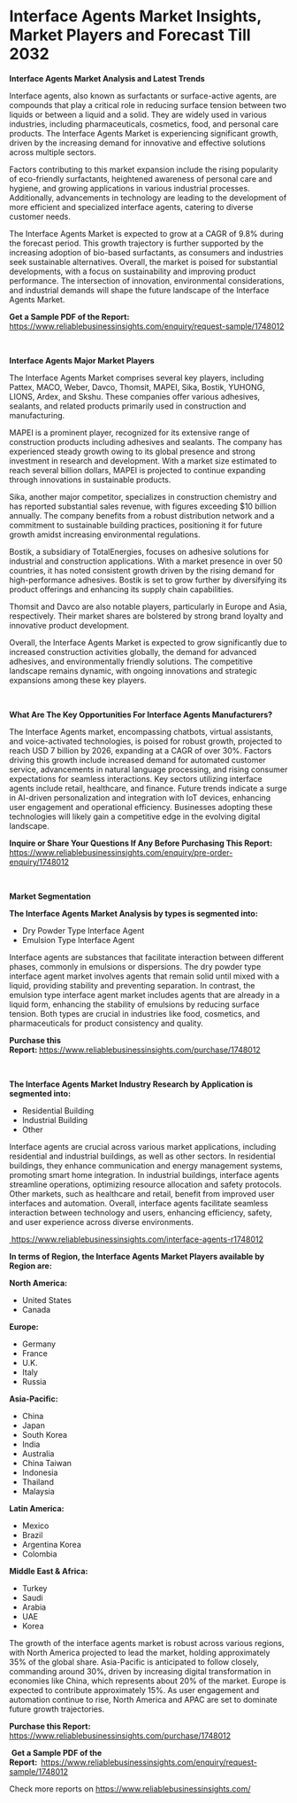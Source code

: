 <p><h1>Interface Agents Market Insights, Market Players and Forecast Till 2032</h1></p><p><strong>Interface Agents Market Analysis and Latest Trends</strong></p>
<p><p>Interface agents, also known as surfactants or surface-active agents, are compounds that play a critical role in reducing surface tension between two liquids or between a liquid and a solid. They are widely used in various industries, including pharmaceuticals, cosmetics, food, and personal care products. The Interface Agents Market is experiencing significant growth, driven by the increasing demand for innovative and effective solutions across multiple sectors.</p><p>Factors contributing to this market expansion include the rising popularity of eco-friendly surfactants, heightened awareness of personal care and hygiene, and growing applications in various industrial processes. Additionally, advancements in technology are leading to the development of more efficient and specialized interface agents, catering to diverse customer needs.</p><p>The Interface Agents Market is expected to grow at a CAGR of 9.8% during the forecast period. This growth trajectory is further supported by the increasing adoption of bio-based surfactants, as consumers and industries seek sustainable alternatives. Overall, the market is poised for substantial developments, with a focus on sustainability and improving product performance. The intersection of innovation, environmental considerations, and industrial demands will shape the future landscape of the Interface Agents Market.</p></p>
<p><strong>Get a Sample PDF of the Report:&nbsp;</strong> <a href="https://www.reliablebusinessinsights.com/enquiry/request-sample/1748012?utm_campaign=57&utm_medium=2&utm_source=Github&utm_content=ia&utm_term=30012025&utm_id=interface-agents">https://www.reliablebusinessinsights.com/enquiry/request-sample/1748012</a></p>
<p>&nbsp;</p>
<p><strong>Interface Agents Major Market Players</strong></p>
<p><p>The Interface Agents Market comprises several key players, including Pattex, MACO, Weber, Davco, Thomsit, MAPEI, Sika, Bostik, YUHONG, LIONS, Ardex, and Skshu. These companies offer various adhesives, sealants, and related products primarily used in construction and manufacturing.</p><p>MAPEI is a prominent player, recognized for its extensive range of construction products including adhesives and sealants. The company has experienced steady growth owing to its global presence and strong investment in research and development. With a market size estimated to reach several billion dollars, MAPEI is projected to continue expanding through innovations in sustainable products.</p><p>Sika, another major competitor, specializes in construction chemistry and has reported substantial sales revenue, with figures exceeding $10 billion annually. The company benefits from a robust distribution network and a commitment to sustainable building practices, positioning it for future growth amidst increasing environmental regulations.</p><p>Bostik, a subsidiary of TotalEnergies, focuses on adhesive solutions for industrial and construction applications. With a market presence in over 50 countries, it has noted consistent growth driven by the rising demand for high-performance adhesives. Bostik is set to grow further by diversifying its product offerings and enhancing its supply chain capabilities.</p><p>Thomsit and Davco are also notable players, particularly in Europe and Asia, respectively. Their market shares are bolstered by strong brand loyalty and innovative product development.</p><p>Overall, the Interface Agents Market is expected to grow significantly due to increased construction activities globally, the demand for advanced adhesives, and environmentally friendly solutions. The competitive landscape remains dynamic, with ongoing innovations and strategic expansions among these key players.</p></p>
<p>&nbsp;</p>
<p><strong>What Are The Key Opportunities For Interface Agents Manufacturers?</strong></p>
<p><p>The Interface Agents market, encompassing chatbots, virtual assistants, and voice-activated technologies, is poised for robust growth, projected to reach USD 7 billion by 2026, expanding at a CAGR of over 30%. Factors driving this growth include increased demand for automated customer service, advancements in natural language processing, and rising consumer expectations for seamless interactions. Key sectors utilizing interface agents include retail, healthcare, and finance. Future trends indicate a surge in AI-driven personalization and integration with IoT devices, enhancing user engagement and operational efficiency. Businesses adopting these technologies will likely gain a competitive edge in the evolving digital landscape.</p></p>
<p><strong>Inquire or Share Your Questions If Any Before Purchasing This Report:</strong> <a href="https://www.reliablebusinessinsights.com/enquiry/pre-order-enquiry/1748012?utm_campaign=57&utm_medium=2&utm_source=Github&utm_content=ia&utm_term=30012025&utm_id=interface-agents">https://www.reliablebusinessinsights.com/enquiry/pre-order-enquiry/1748012</a></p>
<p>&nbsp;</p>
<p><strong>Market Segmentation</strong></p>
<p><strong>The Interface Agents Market Analysis by types is segmented into:</strong></p>
<p><ul><li>Dry Powder Type Interface Agent</li><li>Emulsion Type Interface Agent</li></ul></p>
<p><p>Interface agents are substances that facilitate interaction between different phases, commonly in emulsions or dispersions. The dry powder type interface agent market involves agents that remain solid until mixed with a liquid, providing stability and preventing separation. In contrast, the emulsion type interface agent market includes agents that are already in a liquid form, enhancing the stability of emulsions by reducing surface tension. Both types are crucial in industries like food, cosmetics, and pharmaceuticals for product consistency and quality.</p></p>
<p><strong>Purchase this Report:&nbsp;</strong><a href="https://www.reliablebusinessinsights.com/purchase/1748012?utm_campaign=57&utm_medium=2&utm_source=Github&utm_content=ia&utm_term=30012025&utm_id=interface-agents">https://www.reliablebusinessinsights.com/purchase/1748012</a></p>
<p>&nbsp;</p>
<p><strong>The Interface Agents Market Industry Research by Application is segmented into:</strong></p>
<p><ul><li>Residential Building</li><li>Industrial Building</li><li>Other</li></ul></p>
<p><p>Interface agents are crucial across various market applications, including residential and industrial buildings, as well as other sectors. In residential buildings, they enhance communication and energy management systems, promoting smart home integration. In industrial buildings, interface agents streamline operations, optimizing resource allocation and safety protocols. Other markets, such as healthcare and retail, benefit from improved user interfaces and automation. Overall, interface agents facilitate seamless interaction between technology and users, enhancing efficiency, safety, and user experience across diverse environments.</p></p>
<p><a href="https://www.reliablebusinessinsights.com/interface-agents-r1748012?utm_campaign=57&utm_medium=2&utm_source=Github&utm_content=ia&utm_term=30012025&utm_id=interface-agents">&nbsp;https://www.reliablebusinessinsights.com/interface-agents-r1748012</a></p>
<p><strong>In terms of Region, the Interface Agents Market Players available by Region are:</strong></p>
<p>
    <p> <strong> North America: </strong>
        <ul>
            <li>United States</li>
            <li>Canada</li>
        </ul>
        </p> 
    <p> <strong> Europe: </strong>
        <ul>
            <li>Germany</li>
            <li>France</li>
            <li>U.K.</li>
            <li>Italy</li>
            <li>Russia</li>
        </ul>
        </p> 
    <p> <strong> Asia-Pacific: </strong>
        <ul>
            <li>China</li>
            <li>Japan</li>
            <li>South Korea</li>
            <li>India</li>
            <li>Australia</li>
            <li>China Taiwan</li>
            <li>Indonesia</li>
            <li>Thailand</li>
            <li>Malaysia</li>
        </ul>
        </p> 
    <p> <strong> Latin America: </strong>
        <ul>
            <li>Mexico</li>
            <li>Brazil</li>
            <li>Argentina Korea</li>
            <li>Colombia</li>
        </ul>
        </p> 
    <p> <strong> Middle East & Africa: </strong>
        <ul>
            <li>Turkey</li>
            <li>Saudi</li>
            <li>Arabia</li>
            <li>UAE</li>
            <li>Korea</li>
        </ul>
    </p>
    </p>
<p><p>The growth of the interface agents market is robust across various regions, with North America projected to lead the market, holding approximately 35% of the global share. Asia-Pacific is anticipated to follow closely, commanding around 30%, driven by increasing digital transformation in economies like China, which represents about 20% of the market. Europe is expected to contribute approximately 15%. As user engagement and automation continue to rise, North America and APAC are set to dominate future growth trajectories.</p></p>
<p><strong>Purchase this Report: </strong><a href="https://www.reliablebusinessinsights.com/purchase/1748012?utm_campaign=57&utm_medium=2&utm_source=Github&utm_content=ia&utm_term=30012025&utm_id=interface-agents">https://www.reliablebusinessinsights.com/purchase/1748012</a></p>
<p>&nbsp;<strong>Get a Sample PDF of the Report:&nbsp;&nbsp;</strong><a href="https://www.reliablebusinessinsights.com/enquiry/request-sample/1748012?utm_campaign=57&utm_medium=2&utm_source=Github&utm_content=ia&utm_term=30012025&utm_id=interface-agents">https://www.reliablebusinessinsights.com/enquiry/request-sample/1748012</a></p>
<p><strong></strong></p>
<p>Check more reports on <a href="https://www.reliablebusinessinsights.com/?utm_campaign=57&utm_medium=2&utm_source=Github&utm_content=ia&utm_term=30012025&utm_id=interface-agents">https://www.reliablebusinessinsights.com/</a></p>